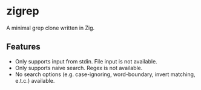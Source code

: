 # zigrep

A minimal grep clone written in Zig.

## Features

- Only supports input from stdin. File input is not available.
- Only supports naive search. Regex is not available.
- No search options (e.g. case-ignoring, word-boundary, invert matching, e.t.c.) available.

